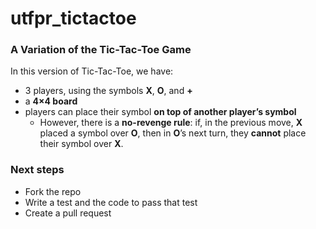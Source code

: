 # utfpr_tictactoe

### A Variation of the Tic-Tac-Toe Game

In this version of Tic-Tac-Toe, we have:

* 3 players, using the symbols **X**, **O**, and **+**
* a **4×4 board**
* players can place their symbol **on top of another player’s symbol**
  * However, there is a **no-revenge rule**: if, in the previous move, **X** placed a symbol over **O**, then in **O**’s next turn, they **cannot** place their symbol over **X**.
 


### Next steps

- Fork the repo
- Write a test and the code to pass that test
- Create a pull request


